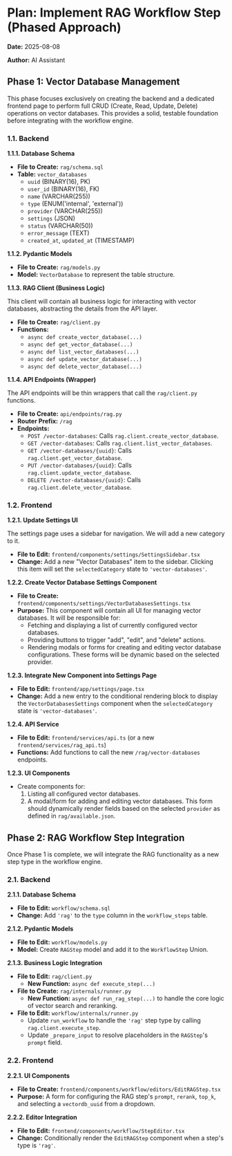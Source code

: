 # Plan: Implement RAG Workflow Step (Phased Approach)

**Date:** 2025-08-08

**Author:** AI Assistant

## Phase 1: Vector Database Management

This phase focuses exclusively on creating the backend and a dedicated frontend page to perform full CRUD (Create, Read, Update, Delete) operations on vector databases. This provides a solid, testable foundation before integrating with the workflow engine.

### 1.1. Backend

**1.1.1. Database Schema**

*   **File to Create:** `rag/schema.sql`
*   **Table:** `vector_databases`
    *   `uuid` (BINARY(16), PK)
    *   `user_id` (BINARY(16), FK)
    *   `name` (VARCHAR(255))
    *   `type` (ENUM('internal', 'external'))
    *   `provider` (VARCHAR(255))
    *   `settings` (JSON)
    *   `status` (VARCHAR(50))
    *   `error_message` (TEXT)
    *   `created_at`, `updated_at` (TIMESTAMP)

**1.1.2. Pydantic Models**

*   **File to Create:** `rag/models.py`
*   **Model:** `VectorDatabase` to represent the table structure.

**1.1.3. RAG Client (Business Logic)**

This client will contain all business logic for interacting with vector databases, abstracting the details from the API layer.

*   **File to Create:** `rag/client.py`
*   **Functions:**
    *   `async def create_vector_database(...)`
    *   `async def get_vector_database(...)`
    *   `async def list_vector_databases(...)`
    *   `async def update_vector_database(...)`
    *   `async def delete_vector_database(...)`

**1.1.4. API Endpoints (Wrapper)**

The API endpoints will be thin wrappers that call the `rag/client.py` functions.

*   **File to Create:** `api/endpoints/rag.py`
*   **Router Prefix:** `/rag`
*   **Endpoints:**
    *   `POST /vector-databases`: Calls `rag.client.create_vector_database`.
    *   `GET /vector-databases`: Calls `rag.client.list_vector_databases`.
    *   `GET /vector-databases/{uuid}`: Calls `rag.client.get_vector_database`.
    *   `PUT /vector-databases/{uuid}`: Calls `rag.client.update_vector_database`.
    *   `DELETE /vector-databases/{uuid}`: Calls `rag.client.delete_vector_database`.

### 1.2. Frontend

**1.2.1. Update Settings UI**

The settings page uses a sidebar for navigation. We will add a new category to it.

*   **File to Edit:** `frontend/components/settings/SettingsSidebar.tsx`
*   **Change:** Add a new "Vector Databases" item to the sidebar. Clicking this item will set the `selectedCategory` state to `'vector-databases'`.

**1.2.2. Create Vector Database Settings Component**

*   **File to Create:** `frontend/components/settings/VectorDatabasesSettings.tsx`
*   **Purpose:** This component will contain all UI for managing vector databases. It will be responsible for:
    *   Fetching and displaying a list of currently configured vector databases.
    *   Providing buttons to trigger "add", "edit", and "delete" actions.
    *   Rendering modals or forms for creating and editing vector database configurations. These forms will be dynamic based on the selected provider.

**1.2.3. Integrate New Component into Settings Page**

*   **File to Edit:** `frontend/app/settings/page.tsx`
*   **Change:** Add a new entry to the conditional rendering block to display the `VectorDatabasesSettings` component when the `selectedCategory` state is `'vector-databases'`.

**1.2.4. API Service**

*   **File to Edit:** `frontend/services/api.ts` (or a new `frontend/services/rag_api.ts`)
*   **Functions:** Add functions to call the new `/rag/vector-databases` endpoints.

**1.2.3. UI Components**

*   Create components for:
    1.  Listing all configured vector databases.
    2.  A modal/form for adding and editing vector databases. This form should dynamically render fields based on the selected `provider` as defined in `rag/available.json`.

## Phase 2: RAG Workflow Step Integration

Once Phase 1 is complete, we will integrate the RAG functionality as a new step type in the workflow engine.

### 2.1. Backend

**2.1.1. Database Schema**

*   **File to Edit:** `workflow/schema.sql`
*   **Change:** Add `'rag'` to the `type` column in the `workflow_steps` table.

**2.1.2. Pydantic Models**

*   **File to Edit:** `workflow/models.py`
*   **Model:** Create `RAGStep` model and add it to the `WorkflowStep` Union.

**2.1.3. Business Logic Integration**

*   **File to Edit:** `rag/client.py`
    *   **New Function:** `async def execute_step(...)`
*   **File to Create:** `rag/internals/runner.py`
    *   **New Function:** `async def run_rag_step(...)` to handle the core logic of vector search and reranking.
*   **File to Edit:** `workflow/internals/runner.py`
    *   Update `run_workflow` to handle the `'rag'` step type by calling `rag.client.execute_step`.
    *   Update `_prepare_input` to resolve placeholders in the `RAGStep`'s `prompt` field.

### 2.2. Frontend

**2.2.1. UI Components**

*   **File to Create:** `frontend/components/workflow/editors/EditRAGStep.tsx`
*   **Purpose:** A form for configuring the RAG step's `prompt`, `rerank`, `top_k`, and selecting a `vectordb_uuid` from a dropdown.

**2.2.2. Editor Integration**

*   **File to Edit:** `frontend/components/workflow/StepEditor.tsx`
*   **Change:** Conditionally render the `EditRAGStep` component when a step's type is `'rag'`. 